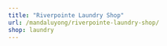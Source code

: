 ```yaml
---
title: "Riverpointe Laundry Shop"
url: /mandaluyong/riverpointe-laundry-shop/
shop: laundry
---
```

